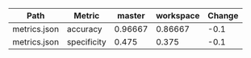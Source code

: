 | Path         | Metric      | master   | workspace   | Change   |
|--------------|-------------|----------|-------------|----------|
| metrics.json | accuracy    | 0.96667  | 0.86667     | -0.1     |
| metrics.json | specificity | 0.475    | 0.375       | -0.1     |

